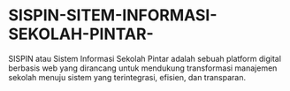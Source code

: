# SISPIN-SITEM-INFORMASI-SEKOLAH-PINTAR-
SISPIN atau Sistem Informasi Sekolah Pintar adalah sebuah platform digital berbasis web yang dirancang untuk mendukung transformasi manajemen sekolah menuju sistem yang terintegrasi, efisien, dan transparan.
